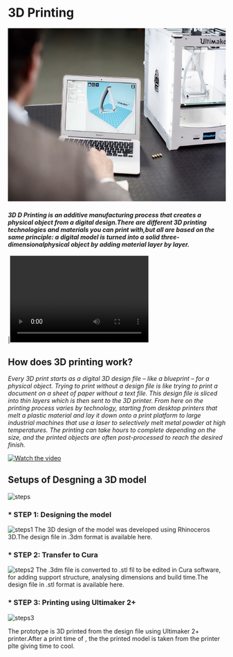 #                                                     3D Printing
<img src="Ultimaker-2-Plus-Cura.jpg" height="400" width="1000" >   
    
#### _3D D Printing is an additive manufacturing process that creates a physical object from a digital design.There are different 3D printing technologies and materials you can print with,but all are based on the same principle: a digital model is turned into a solid three-dimensionalphysical object by adding material layer by layer._

|<video src="hero_loop_alpha.webm"  width="320" height="200" controls preload> | <video src="teleport-animation.webm"  width="320" height="200" controls preload>|
    
    
 ##  How does 3D printing work?

   _Every 3D print starts as a digital 3D design file – like a blueprint – for a physical object. Trying to print without a design file is like trying to print a document on a sheet of paper without a text file. This design file is sliced into thin layers which is then sent to the 3D printer._
            _From here on the printing process varies by technology, starting from desktop printers that melt a plastic material and lay it down onto a print platform to large industrial machines that use a laser to selectively melt metal powder at high temperatures. The printing can take hours to complete depending on the size, and the printed objects are often post-processed to reach the desired finish._


[![Watch the video](https://i.ytimg.com/vi/B4sCia7t_oI/hqdefault.jpg?sqp=-oaymwEXCPYBEIoBSFryq4qpAwkIARUAAIhCGAE=&rs=AOn4CLCr1cLkPbpVZO5YwwXREXKXURuzlQ)](https://www.youtube.com/watch?v=B4sCia7t_oI)


## Setups of Desgning a 3D model
   
   
   ![steps](http://fabacademy.org/archives/2014/students/vallejo.juanes/images/w5shoesoffseuqence2.jpg)
   
###   * STEP 1: Designing the model
![steps1](https://i.ytimg.com/vi/CRczt7K7QhU/maxresdefault.jpg)
  The 3D design of the model was developed using Rhinoceros 3D.The design file in .3dm format is available here.
      
      
###   * STEP 2: Transfer to Cura
![steps2](http://www.desktop3dprinter.com/user/news/thumbnails/Cura%2015.06%20screenshot.png)
  The .3dm file is converted to .stl fil to be edited in Cura software, for adding support structure, 
   analysing dimensions and build time.The design file in .stl format is available here.
     
     
###   * STEP 3: Printing using Ultimaker 2+
![steps3](https://amassis.files.wordpress.com/2013/09/ultimaker2.jpg)

The prototype is 3D printed from the design file using Ultimaker 2+ printer.After a print time of , the the printed model is taken from the printer plte giving time to cool.
